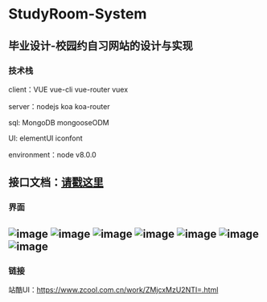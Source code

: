 # StudyRoom-System
<b>毕业设计-校园约自习网站的设计与实现</b>
---
### 技术栈
client：VUE vue-cli vue-router vuex

server：nodejs koa koa-router  

sql: MongoDB mongooseODM

UI: elementUI iconfont

environment：node v8.0.0

接口文档：[请戳这里](https://github.com/252860883/StudyRoom-System/wiki/%E6%8E%A5%E5%8F%A3%E6%96%87%E6%A1%A3)
---
### 界面
![image](http://wx4.sinaimg.cn/mw690/a73bc6a1ly1fs8dn2c09sj20nh0d70v5.jpg)
![image](http://wx4.sinaimg.cn/mw690/a73bc6a1ly1fs8dn31gjrj20mp0csmze.jpg)
![image](http://wx3.sinaimg.cn/mw690/a73bc6a1ly1fs8dn3k4ppj20ng0d7myo.jpg)
![image](http://wx1.sinaimg.cn/mw690/a73bc6a1ly1fs8dn4ozrkj20mj0e20ul.jpg)
![image](http://wx1.sinaimg.cn/mw690/a73bc6a1ly1fs8dn1a84zj20o20djwgu.jpg)
![image](http://wx1.sinaimg.cn/mw690/a73bc6a1ly1fs8dn1uu62j20o20djacs.jpg)
![image](http://wx4.sinaimg.cn/mw690/a73bc6a1ly1fs8dn49ul4j20nh0d70v1.jpg)
---
### 链接
站酷UI：https://www.zcool.com.cn/work/ZMjcxMzU2NTI=.html


